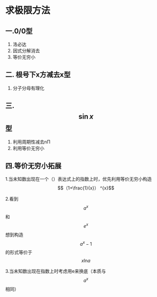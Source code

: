 # 求极限方法

## 一.0/0型

1. 洛必达
2. 因式分解消去
3. 等价无穷小

##  二. 根号下x方减去x型

1. 分子分母有理化

## 三.$$\sin x  $$型

1. 利用周期性减去nΠ
2. 利用等价无穷小   

## 四.等价无穷小拓展
1.当未知数出现在一个（）表达式上的指数上时，优先利用等价无穷小构造 $$（1+\frac{1}{x}） ^{x}$$

2.看到$$a ^{x}$$和$$e^{x}$$想到构造$$a ^{x}-1$$的形式等价于$$x\ln_{}{a}$$

3.当未知数出现在指数上时考虑用e来换底（本质与$$a ^{x}$$相同）

